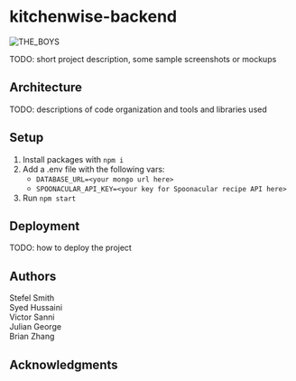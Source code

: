 # kitchenwise-backend

![THE_BOYS](https://github.com/dartmouth-cs98-23f/project-embedded-pantry/assets/90659949/cf96b595-a592-4b15-9057-54b348b2463f)

TODO: short project description, some sample screenshots or mockups

## Architecture

TODO: descriptions of code organization and tools and libraries used

## Setup

1. Install packages with `npm i`
2. Add a .env file with the following vars:
   - `DATABASE_URL=<your mongo url here>`
   - `SPOONACULAR_API_KEY=<your key for Spoonacular recipe API here>`
3. Run `npm start`

## Deployment

TODO: how to deploy the project

## Authors

Stefel Smith <br>
Syed Hussaini <br>
Victor Sanni <br>
Julian George <br>
Brian Zhang

## Acknowledgments
